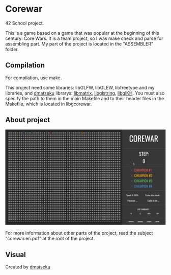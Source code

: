 # Corewar #

42 School project.

This is a game based on a game that was popular at the beginning of this century: Core Wars.
It is a team project, so I was make check and parse for assembling part. My part of the project is located in the "ASSEMBLER" folder.

## Compilation ##

For compilation, use make.

This project need some libraries: libGLFW, libGLEW, libfreetype and my libraries, and [dmatseku](https://github.com/dmatseku) librarys: [libmatrix](https://github.com/dmatseku/libmatrix), [libglstring](https://github.com/dmatseku/libglstring), [libglKH](https://github.com/dmatseku/libglKH).
You must also specify the path to them in the main Makefile and to their header files in the Makefile, which is located in libgcorewar.

## About project ##

![visual image](https://raw.githubusercontent.com/vyunak/Corewar/master/Screenshot.png)

For more information about other parts of the project, read the subject "corewar.en.pdf" at the root of the project.

## Visual

Created by [dmatseku](https://github.com/dmatseku)